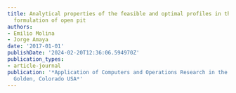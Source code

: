 ```yaml
---
title: Analytical properties of the feasible and optimal profiles in the binary programming
  formulation of open pit
authors:
- Emilio Molina
- Jorge Amaya
date: '2017-01-01'
publishDate: '2024-02-20T12:36:06.594970Z'
publication_types:
- article-journal
publication: '*Application of Computers and Operations Research in the Mineral Industry.
  Golden, Colorado USA*'
---
```

